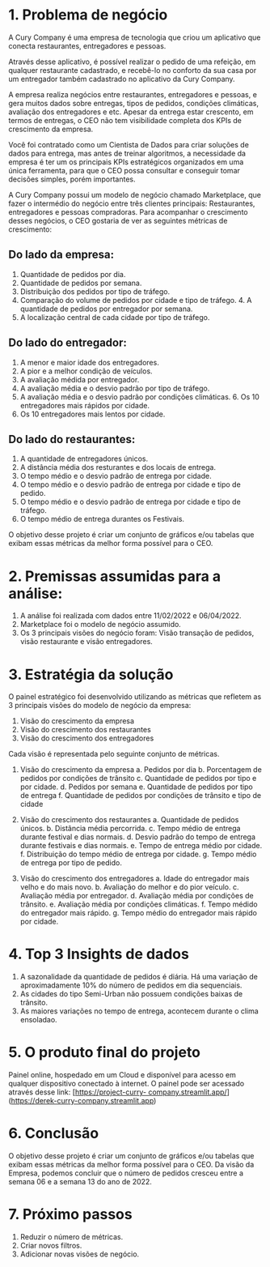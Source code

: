# 1. Problema de negócio

A Cury Company é uma empresa de tecnologia que criou um aplicativo que conecta restaurantes, entregadores e pessoas.

Através desse aplicativo, é possível realizar o pedido de uma refeição, em qualquer restaurante cadastrado, e recebê-lo no conforto da sua casa por um entregador também cadastrado no aplicativo da Cury Company.

A empresa realiza negócios entre restaurantes, entregadores e pessoas, e gera muitos dados sobre entregas, tipos de pedidos, condições climáticas, avaliação dos entregadores e etc. Apesar da entrega estar crescento, em termos de entregas, o CEO não tem visibilidade completa dos KPIs de crescimento da empresa.

Você foi contratado como um Cientista de Dados para criar soluções de dados para entrega, mas antes de treinar algoritmos, a necessidade da empresa é ter um os principais KPIs estratégicos organizados em uma única ferramenta, para que o CEO possa consultar e conseguir tomar decisões simples, porém importantes.

A Cury Company possui um modelo de negócio chamado Marketplace, que fazer o intermédio do negócio entre três clientes principais: Restaurantes, entregadores e pessoas compradoras. Para acompanhar o crescimento desses negócios, o CEO gostaria de ver as seguintes métricas de crescimento:

## Do lado da empresa:
1. Quantidade de pedidos por dia.
2. Quantidade de pedidos por semana.
3. Distribuição dos pedidos por tipo de tráfego.
4. Comparação do volume de pedidos por cidade e tipo de tráfego. 4. A quantidade de pedidos por entregador por semana.
5. A localização central de cada cidade por tipo de tráfego.

   
## Do lado do entregador:
1. A menor e maior idade dos entregadores.
2. A pior e a melhor condição de veículos.
3. A avaliação médida por entregador.
4. A avaliação média e o desvio padrão por tipo de tráfego.
5. A avaliação média e o desvio padrão por condições climáticas. 6. Os 10 entregadores mais rápidos por cidade.
7. Os 10 entregadores mais lentos por cidade.

## Do lado do restaurantes:
1. A quantidade de entregadores únicos.
2. A distância média dos resturantes e dos locais de entrega.
3. O tempo médio e o desvio padrão de entrega por cidade.
4. O tempo médio e o desvio padrão de entrega por cidade e tipo de pedido.
5. O tempo médio e o desvio padrão de entrega por cidade e tipo de tráfego.
6. O tempo médio de entrega durantes os Festivais.
   
O objetivo desse projeto é criar um conjunto de gráficos e/ou tabelas que exibam essas métricas da melhor forma possível para o CEO.

# 2. Premissas assumidas para a análise:
1. A análise foi realizada com dados entre 11/02/2022 e 06/04/2022.
2. Marketplace foi o modelo de negócio assumido.
3. Os 3 principais visões do negócio foram: Visão transação de pedidos, visão restaurante e visão entregadores.

# 3. Estratégia da solução
O painel estratégico foi desenvolvido utilizando as métricas que refletem
as 3 principais visões do modelo de negócio da empresa:
1. Visão do crescimento da empresa
2. Visão do crescimento dos restaurantes
3. Visão do crescimento dos entregadores
   
Cada visão é representada pelo seguinte conjunto de métricas.
1. Visão do crescimento da empresa
a. Pedidos por dia
b. Porcentagem de pedidos por condições de trânsito c. Quantidade de pedidos por tipo e por cidade.
d. Pedidos por semana
e. Quantidade de pedidos por tipo de entrega
f. Quantidade de pedidos por condições de trânsito e tipo de cidade

2. Visão do crescimento dos restaurantes
a. Quantidade de pedidos únicos.
b. Distância média percorrida.
c. Tempo médio de entrega durante festival e dias normais.
d. Desvio padrão do tempo de entrega durante festivais e dias normais.
e. Tempo de entrega médio por cidade.
f. Distribuição do tempo médio de entrega por cidade.
g. Tempo médio de entrega por tipo de pedido.

3. Visão do crescimento dos entregadores
a. Idade do entregador mais velho e do mais novo. b. Avaliação do melhor e do pior veículo.
c. Avaliação média por entregador.
d. Avaliação média por condições de trânsito.
e. Avaliação média por condições climáticas.
f. Tempo médido do entregador mais rápido.
g. Tempo médio do entregador mais rápido por cidade.

# 4. Top 3 Insights de dados
  1. A sazonalidade da quantidade de pedidos é diária. Há uma variação
  de aproximadamente 10% do número de pedidos em dia sequenciais.
  2. As cidades do tipo Semi-Urban não possuem condições baixas de trânsito.
  3. As maiores variações no tempo de entrega, acontecem durante o clima ensoladao.
   
# 5. O produto final do projeto
  Painel online, hospedado em um Cloud e disponível para acesso em
  qualquer dispositivo conectado à internet.
  O painel pode ser acessado através desse link: [[https://project-curry-
  company.streamlit.app/](https://derek-curry-company.streamlit.app/)](https://derek-curry-company.streamlit.app)

# 6. Conclusão
  O objetivo desse projeto é criar um conjunto de gráficos e/ou tabelas que
  exibam essas métricas da melhor forma possível para o CEO.
  Da visão da Empresa, podemos concluir que o número de pedidos cresceu entre a semana 06 e a semana 13 do ano de 2022.

# 7. Próximo passos
  1. Reduzir o número de métricas.
  2. Criar novos filtros.
  3. Adicionar novas visões de negócio.
